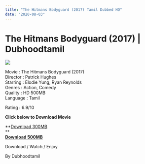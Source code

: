```yaml
---
title: "The Hitmans Bodyguard (2017) Tamil Dubbed HD"
date: "2020-08-03"
---
```


# The Hitmans Bodyguard (2017) | Dubhoodtamil

[![](https://1.bp.blogspot.com/-x9-X0x7tvRo/Xsa2vD9rX4I/AAAAAAAABNE/n6veVbEDZzw98oPiKph_Na5CKXRvzobowCNcBGAsYHQ/w408-h512/images{6a9242ac63492b6a27eb196a6e17803ac8b6d8f05d0536ef84b9c25d26eb437e}2B{6a9242ac63492b6a27eb196a6e17803ac8b6d8f05d0536ef84b9c25d26eb437e}252851{6a9242ac63492b6a27eb196a6e17803ac8b6d8f05d0536ef84b9c25d26eb437e}2529.jpeg)](https://1.bp.blogspot.com/-x9-X0x7tvRo/Xsa2vD9rX4I/AAAAAAAABNE/n6veVbEDZzw98oPiKph_Na5CKXRvzobowCNcBGAsYHQ/s1600/images{6a9242ac63492b6a27eb196a6e17803ac8b6d8f05d0536ef84b9c25d26eb437e}2B{6a9242ac63492b6a27eb196a6e17803ac8b6d8f05d0536ef84b9c25d26eb437e}252851{6a9242ac63492b6a27eb196a6e17803ac8b6d8f05d0536ef84b9c25d26eb437e}2529.jpeg)

Movie : The Hitmans Bodyguard (2017)  
Director : Patrick Hughes  
Starring : Elodie Yung, Ryan Reynolds  
Genres : Action, Comedy  
Quality : HD 500MB  
Language : Tamil

Rating : 6.9/10

**Click below to Download Movie**

**[Download 300MB](https://oncehelp.com/The-Hitmans-bodyguard-300MB)  
**  
**[Download 500MB](https://oncehelp.com/The-Hitmans-bady-guard-500MB)**

  

Download / Watch / Enjoy

  

By Dubhoodtamil
